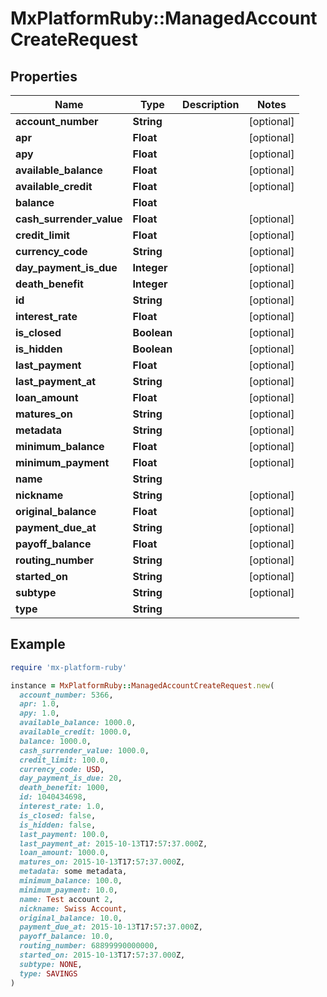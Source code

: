 # MxPlatformRuby::ManagedAccountCreateRequest

## Properties

| Name | Type | Description | Notes |
| ---- | ---- | ----------- | ----- |
| **account_number** | **String** |  | [optional] |
| **apr** | **Float** |  | [optional] |
| **apy** | **Float** |  | [optional] |
| **available_balance** | **Float** |  | [optional] |
| **available_credit** | **Float** |  | [optional] |
| **balance** | **Float** |  |  |
| **cash_surrender_value** | **Float** |  | [optional] |
| **credit_limit** | **Float** |  | [optional] |
| **currency_code** | **String** |  | [optional] |
| **day_payment_is_due** | **Integer** |  | [optional] |
| **death_benefit** | **Integer** |  | [optional] |
| **id** | **String** |  | [optional] |
| **interest_rate** | **Float** |  | [optional] |
| **is_closed** | **Boolean** |  | [optional] |
| **is_hidden** | **Boolean** |  | [optional] |
| **last_payment** | **Float** |  | [optional] |
| **last_payment_at** | **String** |  | [optional] |
| **loan_amount** | **Float** |  | [optional] |
| **matures_on** | **String** |  | [optional] |
| **metadata** | **String** |  | [optional] |
| **minimum_balance** | **Float** |  | [optional] |
| **minimum_payment** | **Float** |  | [optional] |
| **name** | **String** |  |  |
| **nickname** | **String** |  | [optional] |
| **original_balance** | **Float** |  | [optional] |
| **payment_due_at** | **String** |  | [optional] |
| **payoff_balance** | **Float** |  | [optional] |
| **routing_number** | **String** |  | [optional] |
| **started_on** | **String** |  | [optional] |
| **subtype** | **String** |  | [optional] |
| **type** | **String** |  |  |

## Example

```ruby
require 'mx-platform-ruby'

instance = MxPlatformRuby::ManagedAccountCreateRequest.new(
  account_number: 5366,
  apr: 1.0,
  apy: 1.0,
  available_balance: 1000.0,
  available_credit: 1000.0,
  balance: 1000.0,
  cash_surrender_value: 1000.0,
  credit_limit: 100.0,
  currency_code: USD,
  day_payment_is_due: 20,
  death_benefit: 1000,
  id: 1040434698,
  interest_rate: 1.0,
  is_closed: false,
  is_hidden: false,
  last_payment: 100.0,
  last_payment_at: 2015-10-13T17:57:37.000Z,
  loan_amount: 1000.0,
  matures_on: 2015-10-13T17:57:37.000Z,
  metadata: some metadata,
  minimum_balance: 100.0,
  minimum_payment: 10.0,
  name: Test account 2,
  nickname: Swiss Account,
  original_balance: 10.0,
  payment_due_at: 2015-10-13T17:57:37.000Z,
  payoff_balance: 10.0,
  routing_number: 68899990000000,
  started_on: 2015-10-13T17:57:37.000Z,
  subtype: NONE,
  type: SAVINGS
)
```

